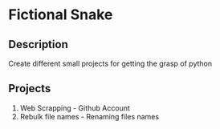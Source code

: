 # Fictional Snake 

## Description

Create different small projects for getting the grasp of python

## Projects

<ol>
  <li>Web Scrapping - Github Account</li>
  <li>Rebulk file names - Renaming files names</li>
  
</ol>
